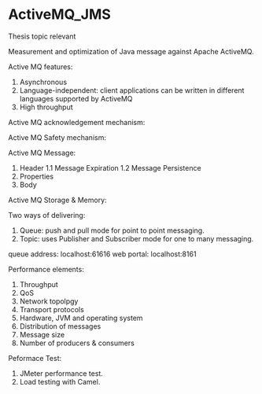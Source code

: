 # ActiveMQ_JMS
Thesis topic relevant

Measurement and optimization of Java message against Apache ActiveMQ.

Active MQ features:
  1. Asynchronous
  2. Language-independent: client applications can be written in different languages supported by ActiveMQ
  3. High throughput
  
Active MQ acknowledgement mechanism:

Active MQ Safety mechanism:

Active MQ Message:
  1. Header
    1.1 Message Expiration
    1.2 Message Persistence
  2. Properties
  3. Body

Active MQ Storage & Memory:


Two ways of delivering: 
1. Queue: push and pull mode for point to point messaging.
2. Topic: uses Publisher and Subscriber mode for one to many messaging.

queue address: localhost:61616
web portal: localhost:8161

Performance elements:
  1. Throughput
  2. QoS
  3. Network topolpgy
  4. Transport protocols
  5. Hardware, JVM and operating system
  6. Distribution of messages
  7. Message size
  8. Number of producers & consumers
  
Peformace Test: 
  1. JMeter performance test.
  2. Load testing with Camel.
